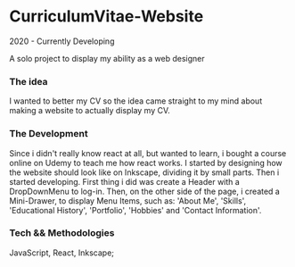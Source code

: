 # CurriculumVitae-Website
2020 - Currently Developing

A solo project to display my ability as a web designer

### The idea

I wanted to better my CV so the idea came straight to my mind about making a website to actually display my CV.

### The Development

Since i didn't really know react at all, but wanted to learn, i bought a course online on Udemy to teach me how react works.
I started by designing how the website should look like on Inkscape, dividing it by small parts. Then i started developing.
First thing i did was create a Header with a DropDownMenu to log-in. Then, on the other side of the page, i created a Mini-Drawer, to display Menu Items, such as: 'About Me', 'Skills', 'Educational History', 'Portfolio', 'Hobbies' and 'Contact Information'.

### Tech && Methodologies
JavaScript, React, Inkscape;
